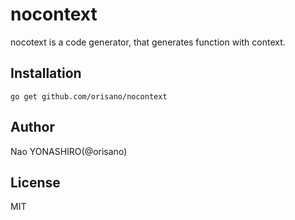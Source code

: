# nocontext
nocotext is a code generator, that generates function with context.

## Installation
```
go get github.com/orisano/nocontext
```

## Author
Nao YONASHIRO(@orisano)

## License
MIT
